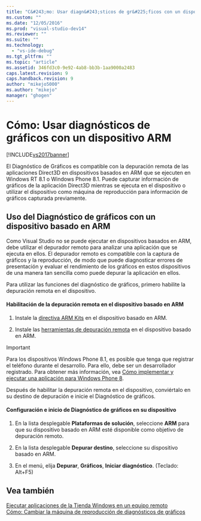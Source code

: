 ```yaml
---
title: "C&#243;mo: Usar diagn&#243;sticos de gr&#225;ficos con un dispositivo ARM | Microsoft Docs"
ms.custom: ""
ms.date: "12/05/2016"
ms.prod: "visual-studio-dev14"
ms.reviewer: ""
ms.suite: ""
ms.technology: 
  - "vs-ide-debug"
ms.tgt_pltfrm: ""
ms.topic: "article"
ms.assetid: 346fd3c0-9e92-4ab8-bb3b-1aa9000a2483
caps.latest.revision: 9
caps.handback.revision: 9
author: "mikejo5000"
ms.author: "mikejo"
manager: "ghogen"
---
```

# C&#243;mo: Usar diagn&#243;sticos de gr&#225;ficos con un dispositivo ARM
[!INCLUDE[vs2017banner](../code-quality/includes/vs2017banner.md)]

El Diagnóstico de Gráficos es compatible con la depuración remota de las aplicaciones Direct3D en dispositivos basados en ARM que se ejecuten en Windows RT 8.1 o Windows Phone 8.1.  Puede capturar información de gráficos de la aplicación Direct3D mientras se ejecuta en el dispositivo o utilizar el dispositivo como máquina de reproducción para información de gráficos capturada previamente.  
  
## Uso del Diagnóstico de gráficos con un dispositivo basado en ARM  
 Como Visual Studio no se puede ejecutar en dispositivos basados en ARM, debe utilizar el depurador remoto para analizar una aplicación que se ejecuta en ellos.  El depurador remoto es compatible con la captura de gráficos y la reproducción, de modo que puede diagnosticar errores de presentación y evaluar el rendimiento de los gráficos en estos dispositivos de una manera tan sencilla como puede depurar la aplicación en ellos.  
  
 Para utilizar las funciones del diagnóstico de gráficos, primero habilite la depuración remota en el dispositivo.  
  
#### Habilitación de la depuración remota en el dispositivo basado en ARM  
  
1.  Instale la [directiva ARM Kits](http://msdn.microsoft.com/windows/desktop/dn469188) en el dispositivo basado en ARM.  
  
2.  Instale las [herramientas de depuración remota](http://go.microsoft.com/fwlink/?LinkId=393086) en el dispositivo basado en ARM.  
  
> [!IMPORTANT]
>  Para los dispositivos Windows Phone 8.1, es posible que tenga que registrar el teléfono durante el desarrollo.  Para ello, debe ser un desarrollador registrado.  Para obtener más información, vea [Cómo implementar y ejecutar una aplicación para Windows Phone 8](http://msdn.microsoft.com/library/windowsphone/develop/ff402565.aspx).  
  
 Después de habilitar la depuración remota en el dispositivo, conviértalo en su destino de depuración e inicie el Diagnóstico de gráficos.  
  
#### Configuración e inicio de Diagnóstico de gráficos en su dispositivo  
  
1.  En la lista desplegable **Plataformas de solución**, seleccione **ARM** para que su dispositivo basado en ARM esté disponible como objetivo de depuración remoto.  
  
2.  En la lista desplegable **Depurar destino**, seleccione su dispositivo basado en ARM.  
  
3.  En el menú, elija **Depurar**, **Gráficos**, **Iniciar diagnóstico**.  \(Teclado: Alt\+F5\)  
  
## Vea también  
 [Ejecutar aplicaciones de la Tienda Windows en un equipo remoto](../debugger/run-windows-store-apps-on-a-remote-machine.md)   
 [Cómo: Cambiar la máquina de reproducción de diagnósticos de gráficos](../debugger/how-to-change-the-graphics-diagnostics-playback-machine.md)